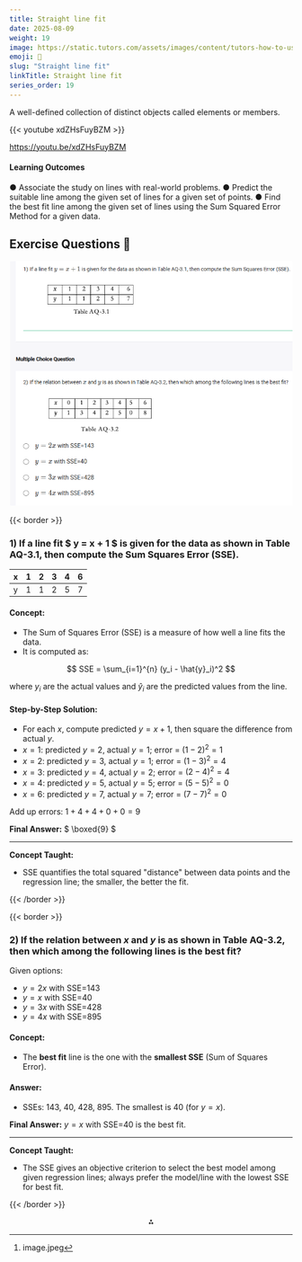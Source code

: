 ```yaml
---
title: Straight line fit
date: 2025-08-09
weight: 19
image: https://static.tutors.com/assets/images/content/tutors-how-to-use-the-distance-formula.jpg
emoji: 🧮
slug: "Straight line fit"
linkTitle: Straight line fit
series_order: 19
---
```


A well-defined collection of distinct objects called elements or members.

{{< youtube xdZHsFuyBZM >}}

https://youtu.be/xdZHsFuyBZM


#### Learning Outcomes

● Associate the study on lines with real-world problems.
● Predict the suitable line among the given set of lines for a given set of points.
● Find the best fit line among the given set of lines using the Sum Squared Error Method for a given data.

## Exercise Questions 🤯

![alt text](image.png)


{{< border >}}

### 1) If a line fit \$ y = x + 1 \$ is given for the data as shown in Table AQ-3.1, then compute the Sum Squares Error (SSE).

| x | 1 | 2 | 3 | 4 | 6 |
| :-- | :-- | :-- | :-- | :-- | :-- |
| y | 1 | 1 | 2 | 5 | 7 |

#### **Concept:**

- The Sum of Squares Error (SSE) is a measure of how well a line fits the data.
- It is computed as:

$$
SSE = \sum_{i=1}^{n} (y_i - \hat{y}_i)^2
$$

where $y_i$ are the actual values and $\hat{y}_i$ are the predicted values from the line.


#### **Step-by-Step Solution:**

- For each $x$, compute predicted $y = x + 1$, then square the difference from actual $y$.
- $x=1$: predicted $y=2$, actual $y=1$; error = $(1-2)^2 = 1$
- $x=2$: predicted $y=3$, actual $y=1$; error = $(1-3)^2 = 4$
- $x=3$: predicted $y=4$, actual $y=2$; error = $(2-4)^2 = 4$
- $x=4$: predicted $y=5$, actual $y=5$; error = $(5-5)^2 = 0$
- $x=6$: predicted $y=7$, actual $y=7$; error = $(7-7)^2 = 0$

Add up errors: $1 + 4 + 4 + 0 + 0 = 9$

**Final Answer:** \$ \boxed{9} \$

***

**Concept Taught:**

- SSE quantifies the total squared "distance" between data points and the regression line; the smaller, the better the fit.

{{< /border >}}

{{< border >}}

### 2) If the relation between $x$ and $y$ is as shown in Table AQ-3.2, then which among the following lines is the best fit?

Given options:

- $y = 2x$ with SSE=143
- $y = x$ with SSE=40
- $y = 3x$ with SSE=428
- $y = 4x$ with SSE=895


#### **Concept:**

- The **best fit** line is the one with the **smallest SSE** (Sum of Squares Error).


#### **Answer:**

- SSEs: 143, 40, 428, 895. The smallest is 40 (for $y = x$).

**Final Answer:** $y = x$ with SSE=40 is the best fit.

***

**Concept Taught:**

- The SSE gives an objective criterion to select the best model among given regression lines; always prefer the model/line with the lowest SSE for best fit.

{{< /border >}}
<span style="display:none">[^1]</span>

<div style="text-align: center">⁂</div>

[^1]: image.jpeg

